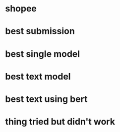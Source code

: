 # shopee
# best submission
# best single model
# best text model
# best text using bert
# thing tried but didn't work
